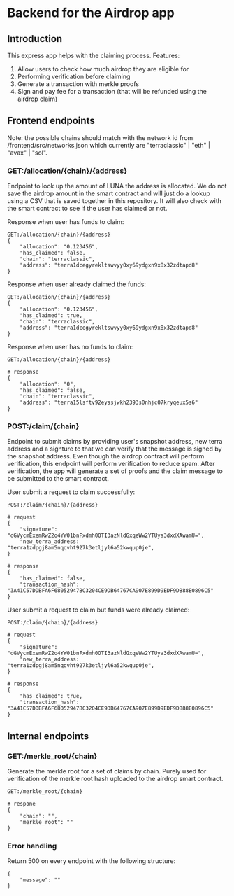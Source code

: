 # Backend for the Airdrop app

## Introduction

This express app helps with the claiming process. Features:
1. Allow users to check how much airdrop they are eligible for
2. Performing verification before claiming
3. Generate a transaction with merkle proofs
4. Sign and pay fee for a transaction (that will be refunded using the airdrop claim)

## Frontend endpoints

Note: the possible chains should match with the network id from /frontend/src/networks.json which currently are "terraclassic" | "eth" | "avax" | "sol".

### GET:/allocation/{chain}/{address}

Endpoint to look up the amount of LUNA the address is allocated. We do not save the airdrop amount in the smart contract and will just do a lookup using a CSV that is saved together in this repository. It will also check with the smart contract to see if the user has claimed or not.

Response when user has funds to claim:
```
GET:/allocation/{chain}/{address}
{
    "allocation": "0.123456",
    "has_claimed": false,
    "chain": "terraclassic",
    "address": "terra1dcegyrekltswvyy0xy69ydgxn9x8x32zdtapd8"
}
```

Response when user already claimed the funds:
```
GET:/allocation/{chain}/{address}
{
    "allocation": "0.123456",
    "has_claimed": true,
    "chain": "terraclassic",
    "address": "terra1dcegyrekltswvyy0xy69ydgxn9x8x32zdtapd8"
}
```

Response when user has no funds to claim:
```
GET:/allocation/{chain}/{address}

# response
{
    "allocation": "0",
    "has_claimed": false,
    "chain": "terraclassic",
    "address": "terra15lsftv92eyssjwkh2393s0nhjc07kryqeux5s6"
}
```

### POST:/claim/{chain}

Endpoint to submit claims by providing user's snapshot address, new terra address and a signture to that we can verify that the message is signed by the snapshot address. Even though the airdrop contract will perform verification, this endpoint will perform verification to reduce spam. After verification, the app will generate a set of proofs and the claim message to be submitted to the smart contract.

User submit a request to claim successfully:
```
POST:/claim/{chain}/{address}

# request
{
    "signature": "dGVycmExemRwZ2o4YW01bnFxdmh0OTI3azNldGxqeWw2YTUya3dxdXAwamU=",
    "new_terra_address: "terra1zdpgj8am5nqqvht927k3etljyl6a52kwqup0je",
}

# response
{
    "has_claimed": false,
    "transaction_hash": "3A41C57DDBFA6F68052947BC3204CE9DB64767CA907E899D9EDF9DB88E0896C5"
}
```

User submit a request to claim but funds were already claimed:
```
POST:/claim/{chain}/{address}

# request
{
    "signature": "dGVycmExemRwZ2o4YW01bnFxdmh0OTI3azNldGxqeWw2YTUya3dxdXAwamU=",
    "new_terra_address: "terra1zdpgj8am5nqqvht927k3etljyl6a52kwqup0je",
}

# response
{
    "has_claimed": true,
    "transaction_hash": "3A41C57DDBFA6F68052947BC3204CE9DB64767CA907E899D9EDF9DB88E0896C5"
}
```

## Internal endpoints

### GET:/merkle_root/{chain}

Generate the merkle root for a set of claims by chain. Purely used for verification of the merkle root hash uploaded to the airdrop smart contract. 

```
GET:/merkle_root/{chain}

# respone
{
    "chain": "",
    "merkle_root": ""
}
```

### Error handling

Return 500 on every endpoint with the following structure:
```
{
    "message": ""
}
```